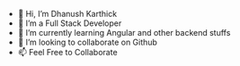 - 👋 Hi, I’m Dhanush Karthick
- 👀 I’m a Full Stack Developer
- 🌱 I’m currently learning Angular and other backend stuffs
- 💞️ I’m looking to collaborate on Github
- 📫 Feel Free to Collaborate

<!---
Dhanush02/Dhanush02 is a ✨ special ✨ repository because its `README.md` (this file) appears on your GitHub profile.
You can click the Preview link to take a look at your changes.
--->
